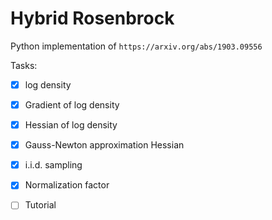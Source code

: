 # Hybrid Rosenbrock

Python implementation of ```https://arxiv.org/abs/1903.09556```

Tasks:

- [X]  log density

- [x]  Gradient of log density

- [x]  Hessian of log density

- [x]  Gauss-Newton approximation Hessian

- [x]  i.i.d. sampling

- [x]  Normalization factor

- [ ]  Tutorial


